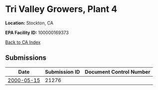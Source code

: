 # Tri Valley Growers, Plant 4

**Location:** Stockton, CA

**EPA Facility ID:** 100000169373

[Back to CA Index](../../index.md)

## Submissions

| Date | Submission ID | Document Control Number |
|------|--------------|-------------------------|
| [2000-05-15](submissions/21276.md) | 21276 |  |

